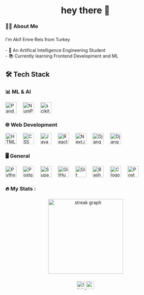 ###

<h1 align="center">hey there 👋</h1>

###

<h3 align="left">👩‍💻  About Me</h3>

###

<p align="left"> I'm Akif Emre Reis from Turkey<br><br>- 🔭 An Artifical Intelligence Engineering Student<br>- 📚 Currently learning Frontend Development and ML<br></p>

###

## 🛠️ Tech Stack

### 📊 ML & AI
<div align="left">
  <img src="https://img.shields.io/badge/Pandas-2C2D72?style=for-the-badge&logo=pandas&logoColor=white" height="35" alt="Pandas logo" />
  <img width="12" />
  <img src="https://img.shields.io/badge/Numpy-777BB4?style=for-the-badge&logo=numpy&logoColor=white" height="35" alt="NumPy logo" />
  <img width="12" />
  <img src="https://github.com/tandpfun/skill-icons/blob/main/icons/ScikitLearn-Dark.svg" height="35" alt="scikit-learn logo" />
</div>

### 🌐 Web Development
<div align="left">
  <img src="https://img.shields.io/badge/HTML5-E34F26?style=for-the-badge&logo=html5&logoColor=white" height="35" alt="HTML logo" />
  <img width="12" />
  <img src="https://img.shields.io/badge/CSS3-1572B6?style=for-the-badge&logo=css3&logoColor=white" height="35" alt="CSS logo" />
  <img width="12" />
  <img src="https://img.shields.io/badge/JavaScript-323330?style=for-the-badge&logo=javascript&logoColor=F7DF1E" height="35" alt="JavaScript logo" />
  <img width="12" />
  <img src="https://img.shields.io/badge/React-35232A?style=for-the-badge&logo=react&logoColor=61DAFB" height="35" alt="React logo" />
  <img width="12" />
  <img src="https://img.shields.io/badge/next%35js-000000?style=for-the-badge&logo=nextdotjs&logoColor=white" height="35" alt="Next.js logo" />
  <img width="12" />
  <img src="https://img.shields.io/badge/Django-092E35?style=for-the-badge&logo=django&logoColor=green" height="35" alt="Django logo" />
  <img width="12" />
  <img src="https://img.shields.io/badge/django%35rest-ff1709?style=for-the-badge&logo=django&logoColor=white" height="35" alt="Django logo" />
</div>

### 🖥️ General
<div align="left">
  <img src="https://img.shields.io/badge/Python-FFD43B?style=for-the-badge&logo=python&logoColor=blue" height="35" alt="Python logo" />
  <img width="12" />
  <img src="https://img.shields.io/badge/PostgreSQL-316192?style=for-the-badge&logo=postgresql&logoColor=white" height="35" alt="PostgreSQL logo" />
  <img width="12" />
  <img src="https://img.shields.io/badge/Supabase-181818?style=for-the-badge&logo=supabase&logoColor=white" height="35" alt="Supabase logo" />
  <img width="12" />
  <img src="https://img.shields.io/badge/GitHub-100000?style=for-the-badge&logo=github&logoColor=white" height="35" alt="GitHub logo" />
  <img width="12" />
  <img src="https://img.shields.io/badge/GIT-E44C30?style=for-the-badge&logo=git&logoColor=white" height="35" alt="Git logo" />
  <img width="12" />
  <img src="	https://img.shields.io/badge/Shell_Script-121011?style=for-the-badge&logo=gnu-bash&logoColor=white" height="35" alt="Bash logo" />
  <img width="12" />
  <img src="https://img.shields.io/badge/C-00599C?style=for-the-badge&logo=c&logoColor=white" height="35" alt="C logo" />
  <img width="12" />
  <img src="https://img.shields.io/badge/Postman-FF6C37?style=for-the-badge&logo=Postman&logoColor=white" height="35" alt="Postman logo" />
</div>

###

<h3 align="left">🔥   My Stats :</h3>

###

<div align="center">
  <img src="https://streak-stats.demolab.com?user=akikokoo&locale=en&mode=daily&theme=dark&hide_border=false&border_radius=5&order=3" height="235" alt="streak graph"  />
</div>

###

<div align="center">
  <a href="https://www.linkedin.com/in/akif-emre-reis/" target="_blank">
    <img src="https://img.shields.io/static/v1?message=LinkedIn&logo=linkedin&label=&color=0077B5&logoColor=white&labelColor=&style=for-the-badge" height="25" alt="linkedin logo"  />
  </a>
  <a href="mailto:fika61ts@gmail.com" target="_blank">
    <img src="https://img.shields.io/static/v1?message=Gmail&logo=gmail&label=&color=D14836&logoColor=white&labelColor=&style=for-the-badge" height="25" alt="gmail logo"  />
  </a>
</div>
